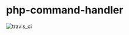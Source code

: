 # php-command-handler

<img src="https://travis-ci.org/zhikiri/php-command-handler.svg?branch=master" alt="travis_ci" title="TravisCI">
